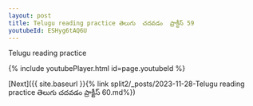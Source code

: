 ```yaml
---
layout: post
title: Telugu reading practice తెలుగు  చదవడం  ప్రాక్టీస్ 59
youtubeId: ESHyg6tAQ6U
---
```

 
 
Telugu reading practice
 
 
 
 
 


{% include youtubePlayer.html id=page.youtubeId %}
 
[Next]({{ site.baseurl }}{% link  split2/_posts/2023-11-28-Telugu reading practice తెలుగు  చదవడం  ప్రాక్టీస్ 60.md%})
 
